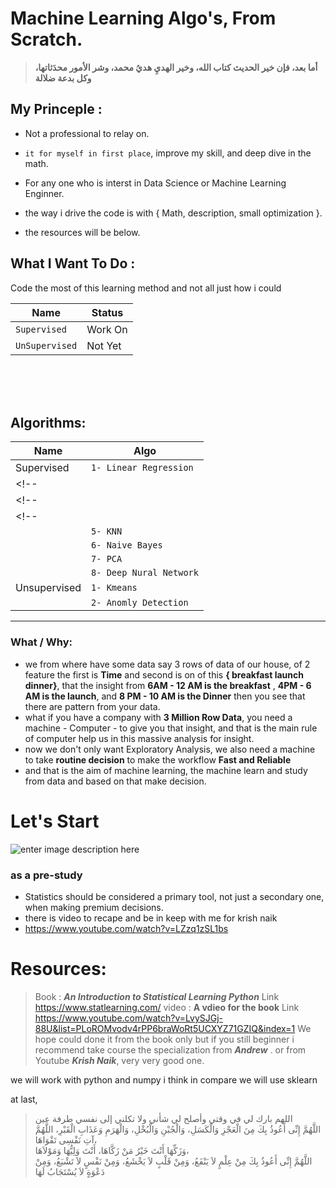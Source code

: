 # Machine Learning Algo's, From Scratch.

> **أما بعد، فإن خير الحديث كتاب الله، وخير الهديِ هديُ محمد، وشر الأمور محدَثاتها، وكل بدعة ضلالة**

## My Princeple :

- Not a professional to relay on.

- `it for myself in first place`, improve my skill, and deep dive in the math.

- For any one who is interst in Data Science or Machine Learning Enginner.

- the way i drive the code is with { Math, description, small optimization }.

- the resources will be below.

## What I Want To Do :

Code the most of this learning method and not all just how i could

| Name           | Status  |
| -------------- | ------- |
| `Supervised`   | Work On |
| `UnSupervised` | Not Yet |

<br>
<br>
<br>

## Algorithms:

| Name         | Algo                     |
| ------------ | ------------------------ |
| Supervised   | `1- Linear Regression`   |
<!-- |              | `2- Logistic Regression` | -->
<!-- |              | `3- SVM`                 | -->
<!-- |              | `4- Desecion Tree`       |
|              | `5- KNN`                 |
|              | `6- Naive Bayes`         |
|              | `7- PCA`                 |
|              | `8- Deep Nural Network`  |
| Unsupervised | `1- Kmeans`              |
|              | `2- Anomly Detection`    | -->

---

### What / Why:

- we from where have some data say 3 rows of data of our house,
  of 2 feature the first is **Time** and second is on of this **{ breakfast launch dinner}**, that the insight from **6AM - 12 AM is the breakfast** , **4PM - 6 AM is the launch**, and **8 PM - 10 AM is the Dinner** then you see that there are pattern from your data.
- what if you have a company with **3 Million Row Data**, you need a machine - Computer - to give you that insight, and that is the main rule of computer help us in this massive analysis for insight.
- now we don't only want Exploratory Analysis, we also need a machine to take **routine decision** to make the workflow **Fast and Reliable**
- and that is the aim of machine learning, the machine learn and study from data and based on that make decision.

# Let's Start

![enter image description here](https://i.giphy.com/media/v1.Y2lkPTc5MGI3NjExbXU1OGJ3bGpwZWhhMDR0cmtlb3A5M2tld3gydnhiemVjbTV4bXczZyZlcD12MV9pbnRlcm5hbF9naWZfYnlfaWQmY3Q9Zw/9FZkGJyITMk1LUKRvK/giphy.gif)

### as a pre-study
- Statistics should be considered a primary tool, not just a secondary one, when making premium decisions.
- there is video to recape and be in keep with me for krish naik
- https://www.youtube.com/watch?v=LZzq1zSL1bs
# Resources:
> Book : **_An Introduction to Statistical Learning Python_** Link https://www.statlearning.com/
> video : **A vdieo for the book** Link https://www.youtube.com/watch?v=LvySJGj-88U&list=PLoROMvodv4rPP6braWoRt5UCXYZ71GZIQ&index=1
We hope could done it from the book only but if you still beginner
i recommend take course the specialization from **_Andrew_** .
or from Youtube **_Krish Naik_**, very very good one.

we will work with python and numpy i think in compare we will use sklearn

at last,

> اللهم بارك لي في وقتي وأصلح لي شأني ولا تكلني إلى نفسي طرفة عين <br>
> اللَّهُمَّ إِنِّى أَعُوذُ بِكَ مِنَ الْعَجْزِ وَالْكَسَلِ، وَالْجُبْنِ وَالْبُخْلِ، وَالْهَرَمِ وَعَذَابِ الْقَبْرِ، اللَّهُمَّ آتِ نَفْسِى تَقْوَاهَا،<br> وَزَكِّهَا أَنْتَ خَيْرُ مَنْ زَكَّاهَا، أَنْتَ وَلِيُّهَا وَمَوْلاَهَا،<br> اللَّهُمَّ إِنِّى أَعُوذُ بِكَ مِنْ عِلْمٍ لاَ يَنْفَعُ، وَمِنْ قَلْبٍ لاَ يَخْشَعُ، وَمِنْ نَفْسٍ لاَ تَشْبَعُ، وَمِنْ دَعْوَةٍ لاَ يُسْتَجَابُ لَهَا
